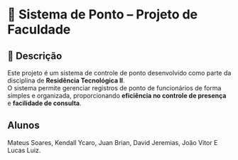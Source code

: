 # 📌 Sistema de Ponto – Projeto de Faculdade

## 📝 Descrição
Este projeto é um sistema de controle de ponto desenvolvido como parte da disciplina de **Residência Tecnológica II**.  
O sistema permite gerenciar registros de ponto de funcionários de forma simples e organizada, proporcionando **eficiência no controle de presença** e **facilidade de consulta**. 

## Alunos

Mateus Soares, Kendall Ycaro, Juan Brian, David Jeremias, João Vitor E Lucas Luiz.
